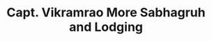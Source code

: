 ---
title: "Capt. Vikramrao More Sabhagruh and Lodging"
url: /poladpur/capt-vikramrao-more-sabhagruh-and-lodging/
shop: Supermarkt
---